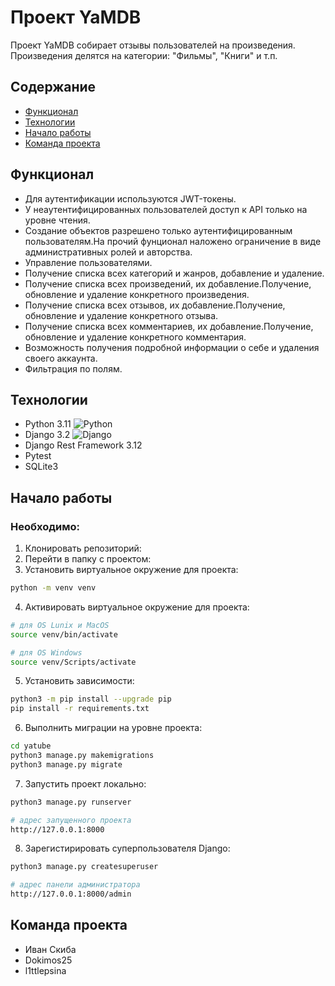 # Проект YaMDB
Проект YaMDB собирает отзывы пользователей на произведения. Произведения делятся на категории: "Фильмы", "Книги" и т.п.

## Содержание
- [Функционал](#функционал)
- [Технологии](#технологии)
- [Начало работы](#начало-работы)
- [Команда проекта](#команда-проекта)

## Функционал
- Для аутентификации используются JWT-токены.
- У неаутентифицированных пользователей доступ к API только на уровне чтения.
- Создание объектов разрешено только аутентифицированным пользователям.На прочий фунционал наложено ограничение в виде административных ролей и авторства.
- Управление пользователями.
- Получение списка всех категорий и жанров, добавление и удаление.
- Получение списка всех произведений, их добавление.Получение, обновление и удаление конкретного произведения.
- Получение списка всех отзывов, их добавление.Получение, обновление и удаление конкретного отзыва.
- Получение списка всех комментариев, их добавление.Получение, обновление и удаление конкретного комментария.
- Возможность получения подробной информации о себе и удаления своего аккаунта.
- Фильтрация по полям.

## Технологии
- Python 3.11 ![Python](https://img.shields.io/badge/python-3670A0?style=for-the-badge&logo=python&logoColor=ffdd54)
- Django 3.2 ![Django](https://img.shields.io/badge/django-%23092E20.svg?style=for-the-badge&logo=django&logoColor=white)
- Django Rest Framework 3.12
- Pytest
- SQLite3

## Начало работы
### Необходимо:
1. Клонировать репозиторий:
2. Перейти в папку с проектом:
3. Установить виртуальное окружение для проекта:
```sh
python -m venv venv
``` 
4. Активировать виртуальное окружение для проекта:
```sh
# для OS Lunix и MacOS
source venv/bin/activate

# для OS Windows
source venv/Scripts/activate
```
5. Установить зависимости:
```sh
python3 -m pip install --upgrade pip
pip install -r requirements.txt
```
6. Выполнить миграции на уровне проекта:
```sh
cd yatube
python3 manage.py makemigrations
python3 manage.py migrate
```
7. Запустить проект локально:
```sh
python3 manage.py runserver

# адрес запущенного проекта
http://127.0.0.1:8000
```
8. Зарегистирировать суперпользователя Django:
```sh
python3 manage.py createsuperuser

# адрес панели администратора
http://127.0.0.1:8000/admin
```

## Команда проекта
- Иван Скиба
- Dokimos25
- l1ttlepsina
